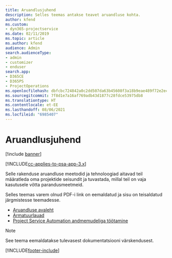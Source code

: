 ```yaml
---
title: Aruandlusjuhend
description: Selles teemas antakse teavet aruandluse kohta.
author: kfend
ms.custom:
- dyn365-projectservice
ms.date: 02/11/2019
ms.topic: article
ms.author: kfend
audience: Admin
search.audienceType:
- admin
- customizer
- enduser
search.app:
- D365CE
- D365PS
- ProjectOperations
ms.openlocfilehash: dbfcbc724842a0c2dd507da63b45608f3a18b9eae489f72e2ec0bd50f9fd2f24
ms.sourcegitcommit: 7f8d1e7a16af769adb43d1877c28fdce53975db8
ms.translationtype: HT
ms.contentlocale: et-EE
ms.lasthandoff: 08/06/2021
ms.locfileid: "6985407"
---
```

# <a name="reporting-guide"></a>Aruandlusjuhend

[!include [banner](../../includes/psa-now-project-operations.md)]

[!INCLUDE[cc-applies-to-psa-app-3.x](../../includes/cc-applies-to-psa-app-3x.md)]

Selle rakenduse aruandluse meetodid ja tehnoloogiad aitavad teil määratleda oma projektide seisundit ja tuvastada, millal teil on vaja kasutusele võtta parandusmeetmeid. 

Selles teemas varem olnud PDF-i link on eemaldatud ja sisu on teisaldatud järgmistesse teemadesse.

- [Aruandluse avaleht](../reports-reporting-dynamics-365-project-service.md)
- [Armatuurlauad](../reports-dashboards.md)
- [Project Service Automation andmemudeliga töötamine](../reports-working-project-service-data-model.md)

> [!NOTE]
> See teema eemaldatakse tulevasest dokumentatsiooni värskendusest. 


[!INCLUDE[footer-include](../../includes/footer-banner.md)]